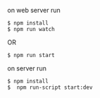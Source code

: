 on web server run

    $ npm install
    $ npm run watch
OR 

    $ npm run start

on server run

    $ npm install
    $  npm run-script start:dev